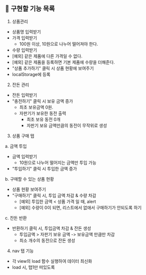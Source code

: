 ## 📌 구현할 기능 목록

1. 상품관리

- 상품명 입력받기
- 가격 입력받기
  - 100원 이상, 10원으로 나누어 떨어져야 한다.
- 수량 입력받기
- [예외] 같은 제품에 다른 가격일 수 없다.
- [예외] 같은 제품을 등록하면 기본 제품에 수량을 더해준다.
- "상품 추가하기" 클릭 시 상품 현황에 보여주기
- localStorage에 등록

2. 잔돈 관리

- 잔돈 입력받기
- "충전하기" 클릭 시 보유 금액 증가
  - 최초 보유금액 0원.
  - 자판기가 보유한 동전 출력
    - 최초 보유 동전 0개
    - 자판기 보유 금액만큼의 동전이 무작위로 생성

3. 상품 구매 탭

a. 금액 투입

- 금액 입력받기
  - 10원으로 나누어 떨어지는 금액만 투입 가능
- "투입하기" 클릭 시 투입한 금액 증가

b. 구매할 수 있는 상품 현황

- 상품 현황 보여주기
- "구매하기" 클릭 시, 투입 금액 차감 & 수량 차감
  - [예외] 투입한 금액 < 상품 가격 일 때, alert
  - [예외] 수량이 0이 되면, 리스트에서 없애서 구매하기가 안되도록 하기

c. 잔돈 반환

- 반환하기 클릭 시, 투입금액 차감 & 잔돈 생성
  - 투입금액 > 자판기 보유 금액 -> 보유금액 만큼만 차감
  - 최소 개수의 동전으로 잔돈 생성

4. nav 탭 기능

- 각 view의 load 함수 실행하여 데이터 최신화
- load 시, 탭1만 떠있도록

